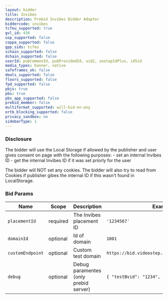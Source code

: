 ```yaml
---
layout: bidder
title: Invibes
description: Prebid Invibes Bidder Adaptor
biddercode: invibes
tcfeu_supported: true
gvl_id: 436
usp_supported: false
coppa_supported: false
gpp_sids: tcfeu
schain_supported: false 
dchain_supported: false
userId: pubCommonId, pubProvidedId, uid2, zeotapIdPlus, id5id
media_types: banner, native
safeframes_ok: false
deals_supported: false
floors_supported: false
fpd_supported: false
pbjs: true
pbs: true
pbs_app_supported: false
prebid_member: false
multiformat_supported: will-bid-on-any
ortb_blocking_supported: false
privacy_sandbox: no
sidebarType: 1
---
```


### Disclosure

The bidder will use the Local Storage if allowed by the publisher and user gives consent on page with the following purposes:
    - set an internal Invibes ID
    - get the internal Invibes ID if it was set priorly for the user

The bidder will NOT set any cookies. The bidder will also try to read from Cookies if publisher gibes  the internal ID if this wasn't found in LocalStorage.

### Bid Params


| Name            | Scope    | Description                          | Example                                         | Type     |
|-----------------|----------|--------------------------------------|-------------------------------------------------|----------|
| `placementId`   | required | The Invibes placement ID             | `'1234567'`                                     | `string` |
| `domainId`      | optional | Id of domain                         | `1001`                                          | `integer`|
| `customEndpoint`| optional | Custom test domain                   | `https://bid.videostep.com/Bid/VideoAdContent`  | `string` |
| `debug`         | optional | Debug paramentes (only prebid server)| `{ "testBvid": "1234", "testLog": true }`       | `object` |
